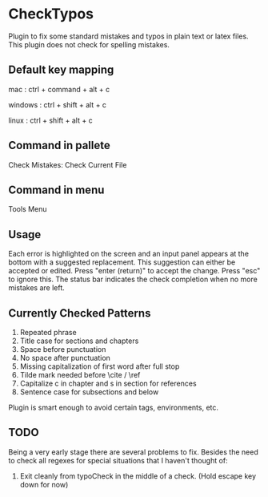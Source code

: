 CheckTypos
==========

Plugin to fix some standard mistakes and typos in plain text or
latex files. This plugin does not check for spelling mistakes.


Default key mapping
-------------------

mac     : ctrl + command + alt + c

windows : ctrl + shift + alt + c

linux   : ctrl + shift + alt + c


Command in pallete
------------------

Check Mistakes: Check Current File

Command in menu
---------------

Tools Menu

Usage
-----

Each error is highlighted on the screen and an input panel appears
at the bottom with a suggested replacement. This suggestion can
either be accepted or edited. Press "enter (return)" to accept the change.
Press "esc" to ignore this. The status bar indicates the check
completion when no more mistakes are left.

Currently Checked Patterns
--------------------------

1. Repeated phrase
2. Title case for sections and chapters
3. Space before punctuation
4. No space after punctuation
5. Missing capitalization of first word after full stop
6. Tilde mark needed before \cite / \ref
7. Capitalize c in chapter and s in section for references
8. Sentence case for subsections and below

Plugin is smart enough to avoid certain tags, environments, etc.

TODO
----

Being a very early stage there are several problems to fix. Besides
the need to check all regexes for special situations that I haven't
thought of:

1. Exit cleanly from typoCheck in the middle of a check. (Hold escape
key down for now)




